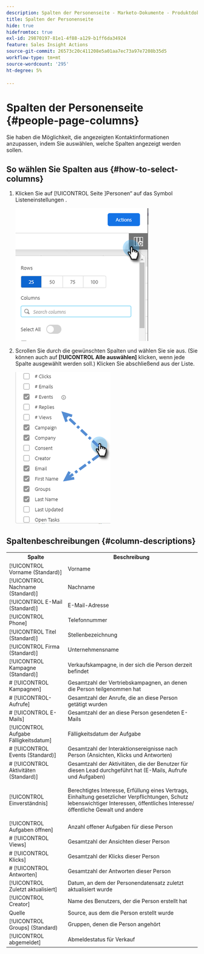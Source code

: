 ```yaml
---
description: Spalten der Personenseite - Marketo-Dokumente - Produktdokumentation
title: Spalten der Personenseite
hide: true
hidefromtoc: true
exl-id: 29870197-81e1-4f88-a129-b1ff6da34924
feature: Sales Insight Actions
source-git-commit: 26573c20c411208e5a01aa7ec73a97e7208b35d5
workflow-type: tm+mt
source-wordcount: '295'
ht-degree: 5%

---
```


# Spalten der Personenseite {#people-page-columns}

Sie haben die Möglichkeit, die angezeigten Kontaktinformationen anzupassen, indem Sie auswählen, welche Spalten angezeigt werden sollen.

## So wählen Sie Spalten aus {#how-to-select-columns}

1. Klicken Sie auf [!UICONTROL  Seite ]Personen“ auf das Symbol Listeneinstellungen .

   ![](assets/people-page-columns-1.png)

1. Scrollen Sie durch die gewünschten Spalten und wählen Sie sie aus. (Sie können auch auf **[!UICONTROL Alle auswählen]** klicken, wenn jede Spalte ausgewählt werden soll.) Klicken Sie abschließend aus der Liste.

   ![](assets/people-page-columns-2.png)

## Spaltenbeschreibungen {#column-descriptions}

<table>
 <colgroup>
  <col>
  <col>
 </colgroup>
 <tbody>
  <tr>
   <th>Spalte</th>
   <th>Beschreibung</th>
  </tr>
  <tr>
   <td>[!UICONTROL Vorname (Standard)]</td>
   <td>Vorname</td>
  </tr>
  <tr>
   <td>[!UICONTROL Nachname (Standard)]</td>
   <td>Nachname</td>
  </tr>
  <tr>
   <td colspan="1">[!UICONTROL E-Mail (Standard)]</td>
   <td colspan="1">E-Mail-Adresse</td>
  </tr>
  <tr>
   <td colspan="1">[!UICONTROL Phone]</td>
   <td colspan="1">Telefonnummer</td>
  </tr>
  <tr>
   <td colspan="1">[!UICONTROL Titel (Standard)]</td>
   <td colspan="1">Stellenbezeichnung</td>
  </tr>
  <tr>
   <td>[!UICONTROL Firma (Standard)]</td>
   <td>Unternehmensname</td>
  </tr>
  <tr>
   <td>[!UICONTROL Kampagne (Standard)]</td>
   <td>Verkaufskampagne, in der sich die Person derzeit befindet</td>
  </tr>
  <tr>
   <td># [!UICONTROL Kampagnen]</td>
   <td>Gesamtzahl der Vertriebskampagnen, an denen die Person teilgenommen hat</td>
  </tr>
  <tr>
   <td># [!UICONTROL-Aufrufe]</td>
   <td>Gesamtzahl der Anrufe, die an diese Person getätigt wurden</td>
  </tr>
  <tr>
   <td># [!UICONTROL E-Mails]</td>
   <td>Gesamtzahl der an diese Person gesendeten E-Mails</td>
  </tr>
  <tr>
   <td>[!UICONTROL Aufgabe Fälligkeitsdatum]</td>
   <td>Fälligkeitsdatum der Aufgabe</td>
  </tr>
  <tr>
   <td># [!UICONTROL Events (Standard)]</td>
   <td>Gesamtzahl der Interaktionsereignisse nach Person (Ansichten, Klicks und Antworten)</td>
  </tr>
  <tr>
   <td># [!UICONTROL Aktivitäten (Standard)]</td>
   <td>Gesamtzahl der Aktivitäten, die der Benutzer für diesen Lead durchgeführt hat (E-Mails, Aufrufe und Aufgaben)</td>
  </tr>
  <tr>
   <td>[!UICONTROL Einverständnis]</td>
   <td><p>Berechtigtes Interesse, Erfüllung eines Vertrags, Einhaltung gesetzlicher Verpflichtungen, Schutz lebenswichtiger Interessen, öffentliches Interesse/öffentliche Gewalt und andere</p></td>
  </tr>
  <tr>
   <td>[!UICONTROL Aufgaben öffnen]</td>
   <td>Anzahl offener Aufgaben für diese Person</td>
  </tr>
  <tr>
   <td># [!UICONTROL Views]</td>
   <td>Gesamtzahl der Ansichten dieser Person</td>
  </tr>
  <tr>
   <td># [!UICONTROL Klicks]</td>
   <td>Gesamtzahl der Klicks dieser Person</td>
  </tr>
  <tr>
   <td># [!UICONTROL Antworten]</td>
   <td>Gesamtzahl der Antworten dieser Person</td>
  </tr>
  <tr>
   <td>[!UICONTROL Zuletzt aktualisiert]</td>
   <td>Datum, an dem der Personendatensatz zuletzt aktualisiert wurde</td>
  </tr>
  <tr>
   <td>[!UICONTROL Creator]</td>
   <td>Name des Benutzers, der die Person erstellt hat</td>
  </tr>
  <tr>
   <td>Quelle</td>
   <td>Source, aus dem die Person erstellt wurde</td>
  </tr>
  <tr>
   <td>[!UICONTROL Groups] (Standard)</td>
   <td>Gruppen, denen die Person angehört</td>
  </tr>
  <tr>
   <td colspan="1">[!UICONTROL abgemeldet]</td>
   <td colspan="1">Abmeldestatus für Verkauf</td>
  </tr>
 </tbody>
</table>
